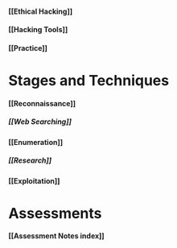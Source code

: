 #### [[Ethical Hacking]]
#### [[Hacking Tools]]
#### [[Practice]]

# Stages and Techniques

#### [[Reconnaissance]]
##### [[Web Searching]]
#### [[Enumeration]]
##### [[Research]]
#### [[Exploitation]]

# Assessments
#### [[Assessment Notes index]]